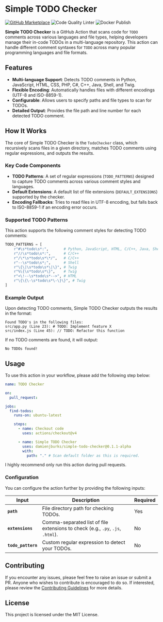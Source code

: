 # Simple TODO Checker

[![GitHub Marketplace](https://img.shields.io/badge/Marketplace-Simple%20Todo%20Checker-blue?logo=github)](https://github.com/marketplace/actions/simple-todo-checker)
![Code Quality Linter](https://github.com/damienjburks/simple-todo-checker/actions/workflows/linter.yml/badge.svg)
![Docker Publish](https://github.com/damienjburks/simple-todo-checker/actions/workflows/publish-image.yml/badge.svg)

**Simple TODO Checker** is a GitHub Action that scans code for `TODO` comments across various languages and file types, helping developers manage their in-code TODOs in a multi-language repository. This action can handle different comment syntaxes for `TODO` across many popular programming languages and file formats.

## Features

- **Multi-language Support**: Detects TODO comments in Python, JavaScript, HTML, CSS, PHP, C#, C++, Java, Shell, and Twig.
- **Flexible Encoding**: Automatically handles files with different encodings (UTF-8 and ISO-8859-1).
- **Configurable**: Allows users to specify paths and file types to scan for TODOs.
- **Detailed Output**: Provides the file path and line number for each detected TODO comment.

## How It Works

The core of Simple TODO Checker is the `TodoChecker` class, which recursively scans files in a given directory, matches TODO comments using regular expressions, and outputs the results.

### Key Code Components

- **TODO Patterns**: A set of regular expressions (`TODO_PATTERNS`) designed to capture TODO comments across various comment styles and languages.
- **Default Extensions**: A default list of file extensions (`DEFAULT_EXTENSIONS`) supported by the checker.
- **Encoding Fallbacks**: Tries to read files in UTF-8 encoding, but falls back to ISO-8859-1 if an encoding error occurs.

### Supported TODO Patterns

This action supports the following comment styles for detecting TODO comments:

```python
TODO_PATTERNS = [
    r"#\s*todo\s*:",       # Python, JavaScript, HTML, C/C++, Java, Shell
    r"//\s*todo\s*:",      # C/C++
    r"/\*\s*todo\s*\*/",   # C/C++
    r"--\s*todo\s*;",      # Shell
    r"\{\|\s*todo\s*\|\}", # Twig
    r"%\{\s*todo\s*\}",    # Twig
    r"<\!--\s*todo\s*-->", # HTML
    r"\{\{\-\s*todo\s*\-\}\}", # Twig
]
```

### Example Output

Upon detecting TODO comments, Simple TODO Checker outputs the results in the format:

```text
Found TODO's in the following files:
src/app.py (Line 23): # TODO: Implement feature X
src/index.js (Line 45): // TODO: Refactor this function
```

If no TODO comments are found, it will output:

```text
No TODOs found!
```

## Usage

To use this action in your workflow, please add the following step below:

```yaml
name: TODO Checker

on:
  pull_request:

jobs:
  find-todos:
    runs-on: ubuntu-latest

    steps:
      - name: Checkout code
        uses: actions/checkout@v4

      - name: Simple TODO Checker
        uses: damienjburks/simple-todo-checker@0.1.1-alpha
        with:
          path: "." # Scan default folder as this is required.
```

I highly recommend only run this action during pull requests.

### Configuration

You can configure the action further by providing the following inputs:

| Input              | Description                                                                     | Required |
| ------------------ | ------------------------------------------------------------------------------- | -------- |
| **`path`**         | File directory path for checking TODOs.                                         | Yes      |
| **`extensions`**   | Comma-separated list of file extensions to check (e.g., `.py`, `.js`, `.html`). | No       |
| **`todo_pattern`** | Custom regular expression to detect your TODOs.                                 | No       |

## Contributing

If you encounter any issues, please feel free to raise an issue or submit a PR. Anyone who wishes to contribute is encouraged to do so. If interested, please review the [Contributing Guidelines](CONTRIBUTING.md) for more details.

## License

This project is licensed under the MIT License.
